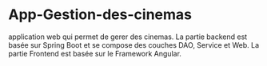 # App-Gestion-des-cinemas
application web qui permet de gerer des cinemas.
La partie backend est basée sur Spring Boot et se compose des couches DAO, Service et
Web.
La partie Frontend est basée sur le Framework Angular.
